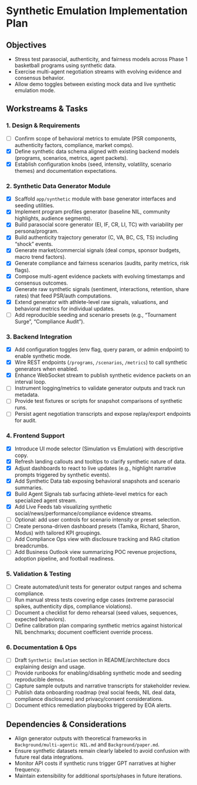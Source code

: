 # Synthetic Emulation Implementation Plan

## Objectives
- Stress test parasocial, authenticity, and fairness models across Phase 1 basketball programs using synthetic data.
- Exercise multi-agent negotiation streams with evolving evidence and consensus behavior.
- Allow demo toggles between existing mock data and live synthetic emulation mode.

## Workstreams & Tasks

### 1. Design & Requirements
- [ ] Confirm scope of behavioral metrics to emulate (PSR components, authenticity factors, compliance, market comps).
- [x] Define synthetic data schema aligned with existing backend models (programs, scenarios, metrics, agent packets).
- [x] Establish configuration knobs (seed, intensity, volatility, scenario themes) and documentation expectations.

### 2. Synthetic Data Generator Module
- [x] Scaffold `app/synthetic` module with base generator interfaces and seeding utilities.
- [x] Implement program profiles generator (baseline NIL, community highlights, audience segments).
- [x] Build parasocial score generator (EI, IF, CR, LI, TC) with variability per persona/program.
- [x] Build authenticity trajectory generator (C, VA, BC, CS, TS) including “shock” events.
- [x] Generate market/commercial signals (deal comps, sponsor budgets, macro trend factors).
- [x] Generate compliance and fairness scenarios (audits, parity metrics, risk flags).
- [x] Compose multi-agent evidence packets with evolving timestamps and consensus outcomes.
- [x] Generate raw synthetic signals (sentiment, interactions, retention, share rates) that feed PSR/auth computations.
- [x] Extend generator with athlete-level raw signals, valuations, and behavioral metrics for individual updates.
- [ ] Add reproducible seeding and scenario presets (e.g., “Tournament Surge”, “Compliance Audit”).

### 3. Backend Integration
- [x] Add configuration toggles (env flag, query param, or admin endpoint) to enable synthetic mode.
- [x] Wire REST endpoints (`/programs`, `/scenarios`, `/metrics`) to call synthetic generators when enabled.
- [x] Enhance WebSocket stream to publish synthetic evidence packets on an interval loop.
- [ ] Instrument logging/metrics to validate generator outputs and track run metadata.
- [ ] Provide test fixtures or scripts for snapshot comparisons of synthetic runs.
- [ ] Persist agent negotiation transcripts and expose replay/export endpoints for audit.

### 4. Frontend Support
- [x] Introduce UI mode selector (Simulation vs Emulation) with descriptive copy.
- [x] Refresh landing callouts and tooltips to clarify synthetic nature of data.
- [x] Adjust dashboards to react to live updates (e.g., highlight narrative prompts triggered by synthetic events).
- [x] Add Synthetic Data tab exposing behavioral snapshots and scenario summaries.
- [x] Build Agent Signals tab surfacing athlete-level metrics for each specialized agent stream.
- [x] Add Live Feeds tab visualizing synthetic social/news/performance/compliance evidence streams.
- [ ] Optional: add user controls for scenario intensity or preset selection.
- [ ] Create persona-driven dashboard presets (Tamika, Richard, Sharon, Modus) with tailored KPI groupings.
- [ ] Add Compliance Ops view with disclosure tracking and RAG citation breadcrumbs.
- [ ] Add Business Outlook view summarizing POC revenue projections, adoption pipeline, and football readiness.

### 5. Validation & Testing
- [ ] Create automated/unit tests for generator output ranges and schema compliance.
- [ ] Run manual stress tests covering edge cases (extreme parasocial spikes, authenticity dips, compliance violations).
- [ ] Document a checklist for demo rehearsal (seed values, sequences, expected behaviors).
- [ ] Define calibration plan comparing synthetic metrics against historical NIL benchmarks; document coefficient override process.

### 6. Documentation & Ops
- [ ] Draft `Synthetic Emulation` section in README/architecture docs explaining design and usage.
- [ ] Provide runbooks for enabling/disabling synthetic mode and seeding reproducible demos.
- [ ] Capture sample outputs and narrative transcripts for stakeholder review.
- [ ] Publish data onboarding roadmap (real social feeds, NIL deal data, compliance disclosures) and privacy/consent considerations.
- [ ] Document ethics remediation playbooks triggered by EOA alerts.

## Dependencies & Considerations
- Align generator outputs with theoretical frameworks in `Background/multi-agentic NIL.md` and `Background/paper.md`.
- Ensure synthetic datasets remain clearly labeled to avoid confusion with future real data integrations.
- Monitor API costs if synthetic runs trigger GPT narratives at higher frequency.
- Maintain extensibility for additional sports/phases in future iterations.
